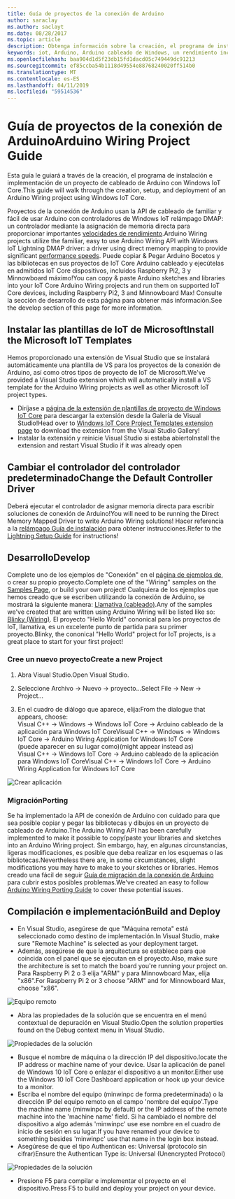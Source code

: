 ```yaml
---
title: Guía de proyectos de la conexión de Arduino
author: saraclay
ms.author: saclayt
ms.date: 08/28/2017
ms.topic: article
description: Obtenga información sobre la creación, el programa de instalación e implementación de un proyecto de cableado de Arduino con Windows IoT Core.
keywords: iot, Arduino, Arduino cableado de Windows, un rendimiento increíblemente, Visual Studio
ms.openlocfilehash: baa904d1d5f23db15fd1dacd05c749449dc91213
ms.sourcegitcommit: ef85ccba54b1118d49554e88768240020ff514b0
ms.translationtype: MT
ms.contentlocale: es-ES
ms.lasthandoff: 04/11/2019
ms.locfileid: "59514536"
---
```

# <a name="arduino-wiring-project-guide"></a><span data-ttu-id="dbf58-104">Guía de proyectos de la conexión de Arduino</span><span class="sxs-lookup"><span data-stu-id="dbf58-104">Arduino Wiring Project Guide</span></span>

<span data-ttu-id="dbf58-105">Esta guía le guiará a través de la creación, el programa de instalación e implementación de un proyecto de cableado de Arduino con Windows IoT Core.</span><span class="sxs-lookup"><span data-stu-id="dbf58-105">This guide will walk through the creation, setup, and deployment of an Arduino Wiring project using Windows IoT Core.</span></span>

<span data-ttu-id="dbf58-106">Proyectos de la conexión de Arduino usan la API de cableado de familiar y fácil de usar Arduino con controladores de Windows IoT relámpago DMAP: un controlador mediante la asignación de memoria directa para proporcionar importantes [velocidades de rendimiento](../develop-your-app/LightningPerformance.md).</span><span class="sxs-lookup"><span data-stu-id="dbf58-106">Arduino Wiring projects utilize the familiar, easy to use Arduino Wiring API with Windows IoT Lightning DMAP driver: a driver using direct memory mapping to provide significant [performance speeds](../develop-your-app/LightningPerformance.md).</span></span> <span data-ttu-id="dbf58-107">Puede copiar & Pegar Arduino Bocetos y las bibliotecas en sus proyectos de IoT Core Arduino cableado y ejecútelas en admitidos IoT Core dispositivos, incluidos Raspberry Pi2, 3 y Minnowboard máximo!</span><span class="sxs-lookup"><span data-stu-id="dbf58-107">You can copy & paste Arduino sketches and libraries into your IoT Core Arduino Wiring projects and run them on supported IoT Core devices, including Raspberry Pi2, 3 and Minnowboard Max!</span></span> <span data-ttu-id="dbf58-108">Consulte la sección de desarrollo de esta página para obtener más información.</span><span class="sxs-lookup"><span data-stu-id="dbf58-108">See the develop section of this page for more information.</span></span>

## <a name="install-the-microsoft-iot-templates"></a><span data-ttu-id="dbf58-109">Instalar las plantillas de IoT de Microsoft</span><span class="sxs-lookup"><span data-stu-id="dbf58-109">Install the Microsoft IoT Templates</span></span>

<span data-ttu-id="dbf58-110">Hemos proporcionado una extensión de Visual Studio que se instalará automáticamente una plantilla de VS para los proyectos de la conexión de Arduino, así como otros tipos de proyecto de IoT de Microsoft.</span><span class="sxs-lookup"><span data-stu-id="dbf58-110">We've provided a Visual Studio extension which will automatically install a VS template for the Arduino Wiring projects as well as other Microsoft IoT project types.</span></span> 

- <span data-ttu-id="dbf58-111">Diríjase a [página de la extensión de plantillas de proyecto de Windows IoT Core](https://go.microsoft.com/fwlink/?linkid=847472) para descargar la extensión desde la Galería de Visual Studio!</span><span class="sxs-lookup"><span data-stu-id="dbf58-111">Head over to [Windows IoT Core Project Templates extension page](https://go.microsoft.com/fwlink/?linkid=847472) to download the extension from the Visual Studio Gallery!</span></span>
- <span data-ttu-id="dbf58-112">Instalar la extensión y reinicie Visual Studio si estaba abierto</span><span class="sxs-lookup"><span data-stu-id="dbf58-112">Install the extension and restart Visual Studio if it was already open</span></span>

## <a name="change-the-default-controller-driver"></a><span data-ttu-id="dbf58-113">Cambiar el controlador del controlador predeterminado</span><span class="sxs-lookup"><span data-stu-id="dbf58-113">Change the Default Controller Driver</span></span>

<span data-ttu-id="dbf58-114">Deberá ejecutar el controlador de asignar memoria directa para escribir soluciones de conexión de Arduino!</span><span class="sxs-lookup"><span data-stu-id="dbf58-114">You will need to be running the Direct Memory Mapped Driver to write Arduino Wiring solutions!</span></span> <span data-ttu-id="dbf58-115">Hacer referencia a la [relámpago Guía de instalación](../develop-your-app/LightningSetup.md) para obtener instrucciones.</span><span class="sxs-lookup"><span data-stu-id="dbf58-115">Refer to the [Lightning Setup Guide](../develop-your-app/LightningSetup.md) for instructions!</span></span>

## <a name="develop"></a><span data-ttu-id="dbf58-116">Desarrollo</span><span class="sxs-lookup"><span data-stu-id="dbf58-116">Develop</span></span>
<span data-ttu-id="dbf58-117">Complete uno de los ejemplos de "Conexión" en el [página de ejemplos de](https://developer.microsoft.com/en-us/windows/iot/samples), o crear su propio proyecto.</span><span class="sxs-lookup"><span data-stu-id="dbf58-117">Complete one of the "Wiring" samples on the [Samples Page](https://developer.microsoft.com/en-us/windows/iot/samples), or build your own project!</span></span> <span data-ttu-id="dbf58-118">Cualquiera de los ejemplos que hemos creado que se escriben utilizando la conexión de Arduino, se mostrará la siguiente manera: [Llamativa (cableado)](https://developer.microsoft.com/en-us/windows/iot/samples/helloblinkybackgroundwiring).</span><span class="sxs-lookup"><span data-stu-id="dbf58-118">Any of the samples we've created that are written using Arduino Wiring will be listed like so: [Blinky (Wiring)](https://developer.microsoft.com/en-us/windows/iot/samples/helloblinkybackgroundwiring).</span></span> <span data-ttu-id="dbf58-119">El proyecto "Hello World" cononical para los proyectos de IoT, llamativa, es un excelente punto de partida para su primer proyecto.</span><span class="sxs-lookup"><span data-stu-id="dbf58-119">Blinky, the cononical "Hello World" project for IoT projects, is a great place to start for your first project!</span></span>

### <a name="create-a-new-project"></a><span data-ttu-id="dbf58-120">Cree un nuevo proyecto</span><span class="sxs-lookup"><span data-stu-id="dbf58-120">Create a new Project</span></span>
1. <span data-ttu-id="dbf58-121">Abra Visual Studio.</span><span class="sxs-lookup"><span data-stu-id="dbf58-121">Open Visual Studio.</span></span>

2. <span data-ttu-id="dbf58-122">Seleccione Archivo -> Nuevo -> proyecto...</span><span class="sxs-lookup"><span data-stu-id="dbf58-122">Select File -> New -> Project...</span></span>

3. <span data-ttu-id="dbf58-123">En el cuadro de diálogo que aparece, elija:</span><span class="sxs-lookup"><span data-stu-id="dbf58-123">From the dialogue that appears, choose:</span></span>  
<span data-ttu-id="dbf58-124">Visual C++ -> Windows -> Windows IoT Core -> Arduino cableado de la aplicación para Windows IoT Core</span><span class="sxs-lookup"><span data-stu-id="dbf58-124">Visual C++ -> Windows -> Windows IoT Core -> Arduino Wiring Application for Windows IoT Core</span></span>  
<span data-ttu-id="dbf58-125">(puede aparecer en su lugar como)</span><span class="sxs-lookup"><span data-stu-id="dbf58-125">(might appear instead as)</span></span>  
<span data-ttu-id="dbf58-126">Visual C++ -> Windows IoT Core -> Arduino cableado de la aplicación para Windows IoT Core</span><span class="sxs-lookup"><span data-stu-id="dbf58-126">Visual C++ -> Windows IoT Core -> Arduino Wiring Application for Windows IoT Core</span></span> 


![Crear aplicación](../media/ArduinoWiring/appcreate.png)

### <a name="porting"></a><span data-ttu-id="dbf58-128">Migración</span><span class="sxs-lookup"><span data-stu-id="dbf58-128">Porting</span></span>

<span data-ttu-id="dbf58-129">Se ha implementado la API de conexión de Arduino con cuidado para que sea posible copiar y pegar las bibliotecas y dibujos en un proyecto de cableado de Arduino.</span><span class="sxs-lookup"><span data-stu-id="dbf58-129">The Arduino Wiring API has been carefully implemented to make it possible to copy/paste your libraries and sketches into an Arduino Wiring project.</span></span> <span data-ttu-id="dbf58-130">Sin embargo, hay, en algunas circunstancias, ligeras modificaciones, es posible que deba realizar en los esquemas o las bibliotecas.</span><span class="sxs-lookup"><span data-stu-id="dbf58-130">Nevertheless there are, in some circumstances, slight modifications you may have to make to your sketches or libraries.</span></span> <span data-ttu-id="dbf58-131">Hemos creado una fácil de seguir [Guía de migración de la conexión de Arduino](ArduinoWiringPortingGuide.md) para cubrir estos posibles problemas.</span><span class="sxs-lookup"><span data-stu-id="dbf58-131">We've created an easy to follow [Arduino Wiring Porting Guide](ArduinoWiringPortingGuide.md) to cover these potential issues.</span></span>

## <a name="build-and-deploy"></a><span data-ttu-id="dbf58-132">Compilación e implementación</span><span class="sxs-lookup"><span data-stu-id="dbf58-132">Build and Deploy</span></span>

- <span data-ttu-id="dbf58-133">En Visual Studio, asegúrese de que "Máquina remota" está seleccionado como destino de implementación.</span><span class="sxs-lookup"><span data-stu-id="dbf58-133">In Visual Studio, make sure "Remote Machine" is selected as your deployment target.</span></span>
- <span data-ttu-id="dbf58-134">Además, asegúrese de que la arquitectura se establece para que coincida con el panel que se ejecutan en el proyecto.</span><span class="sxs-lookup"><span data-stu-id="dbf58-134">Also, make sure the  architecture is set to match the board you're running your project on.</span></span> <span data-ttu-id="dbf58-135">Para Raspberry Pi 2 o 3 elija "ARM" y para Minnowboard Max, elija "x86".</span><span class="sxs-lookup"><span data-stu-id="dbf58-135">For Raspberry Pi 2 or 3 choose "ARM" and for Minnowboard Max, choose "x86".</span></span>

![Equipo remoto](../media/ArduinoWiring/wiringapp_remotemachine.png)

- <span data-ttu-id="dbf58-137">Abra las propiedades de la solución que se encuentra en el menú contextual de depuración en Visual Studio.</span><span class="sxs-lookup"><span data-stu-id="dbf58-137">Open the solution properties found on the Debug context menu in Visual Studio.</span></span>

![Propiedades de la solución](../media/ArduinoWiring/wiringapp_properties.png)

- <span data-ttu-id="dbf58-139">Busque el nombre de máquina o la dirección IP del dispositivo.</span><span class="sxs-lookup"><span data-stu-id="dbf58-139">locate the IP address or machine name of your device.</span></span> <span data-ttu-id="dbf58-140">Usar la aplicación de panel de Windows 10 IoT Core o enlazar el dispositivo a un monitor.</span><span class="sxs-lookup"><span data-stu-id="dbf58-140">Either use the Windows 10 IoT Core Dashboard application or hook up your device to a monitor.</span></span>
- <span data-ttu-id="dbf58-141">Escriba el nombre del equipo (minwinpc de forma predeterminada) o la dirección IP del equipo remoto en el campo 'nombre del equipo'.</span><span class="sxs-lookup"><span data-stu-id="dbf58-141">Type the machine name (minwinpc by default) or the IP address of the remote machine into the 'machine name' field.</span></span> <span data-ttu-id="dbf58-142">Si ha cambiado el nombre del dispositivo a algo además 'minwinpc' use ese nombre en el cuadro de inicio de sesión en su lugar.</span><span class="sxs-lookup"><span data-stu-id="dbf58-142">If you have renamed your device to something besides 'minwinpc' use that name in the login box instead.</span></span>
- <span data-ttu-id="dbf58-143">Asegúrese de que el tipo Authentican es: Universal (protocolo sin cifrar)</span><span class="sxs-lookup"><span data-stu-id="dbf58-143">Ensure the Authentican Type is: Universal (Unencrypted Protocol)</span></span>

![Propiedades de la solución](../media/ArduinoWiring/wiringapp_properties2.png)

- <span data-ttu-id="dbf58-145">Presione F5 para compilar e implementar el proyecto en el dispositivo.</span><span class="sxs-lookup"><span data-stu-id="dbf58-145">Press F5 to build and deploy your project on your device.</span></span>
